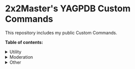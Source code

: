 # 2x2Master's YAGPDB Custom Commands

This repository includes my public Custom Commands. 

**Table of contents:**
<details>
  <summary>Utility</summary>
  
  ## General commands that can be useful for managing your server.
  * [Transfer roles](https://github.com/2x2master1/yagpdb/blob/main/utility/TransferRoles.yag)
 </details>
 
 <details>
  <summary>Moderation</summary>
  
  ## Moderation commands that go beyond Yag's moderation commands, or can enhance them.
  * [Nickname Moderation](https://github.com/2x2master1/yagpdb/blob/main/moderation/NicknameModeration.yag)
  * [Enhanced clean command for up to 500 messages](https://github.com/2x2master1/yagpdb/blob/main/moderation/clean-500.yag)
  * [Softban command](https://github.com/2x2master1/yagpdb/blob/main/moderation/softban.yag)
  * [Selfbot detection for giveaways](https://github.com/2x2master1/yagpdb/blob/main/moderation/selfbotdetection-giveaway.yag)
 </details>
 
 <details>
  <summary>Other</summary>
  
  ## Other Custom Commands that did not fit into one of the categories above.
  * [Suggestion system](https://github.com/2x2master1/yagpdb/blob/main/suggestions)
 </details>
